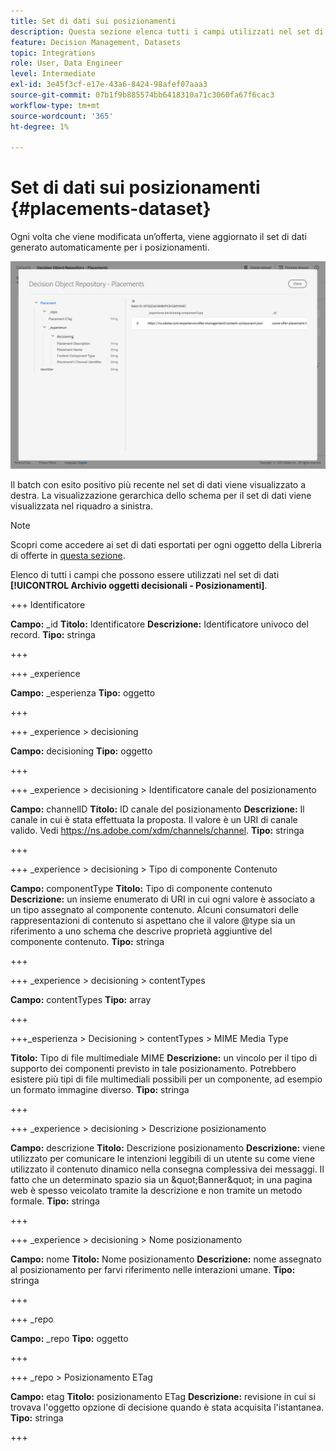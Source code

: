 ```yaml
---
title: Set di dati sui posizionamenti
description: Questa sezione elenca tutti i campi utilizzati nel set di dati esportato per i posizionamenti
feature: Decision Management, Datasets
topic: Integrations
role: User, Data Engineer
level: Intermediate
exl-id: 3e45f3cf-e17e-43a6-8424-98afef07aaa3
source-git-commit: 07b1f9b885574bb6418310a71c3060fa67f6cac3
workflow-type: tm+mt
source-wordcount: '365'
ht-degree: 1%

---
```


# Set di dati sui posizionamenti {#placements-dataset}

Ogni volta che viene modificata un’offerta, viene aggiornato il set di dati generato automaticamente per i posizionamenti.

![](../assets/dataset-placements.png)

Il batch con esito positivo più recente nel set di dati viene visualizzato a destra. La visualizzazione gerarchica dello schema per il set di dati viene visualizzata nel riquadro a sinistra.

>[!NOTE]
>
>Scopri come accedere ai set di dati esportati per ogni oggetto della Libreria di offerte in [questa sezione](../export-catalog/access-dataset.md).

Elenco di tutti i campi che possono essere utilizzati nel set di dati **[!UICONTROL Archivio oggetti decisionali - Posizionamenti]**.

<!--A placement describes a location or place in a personalized message. It is used to set technical constraints for content that the personalization decision supplies. The placement also represents a request to produce certain types of metrics when an experience event is produced where this placement is involved. For instance, the placement facilitates a personalized clickable image inside an email shown to an end-user. The placement may for instance request from the assembled experience that the click on its image gets reported in an experience event with a metric https://ns.adobe.com/xdm/data/metrics/web/linkclicks and a reference to this placement.-->

+++ Identificatore

**Campo:** _id
**Titolo:** Identificatore
**Descrizione:** Identificatore univoco del record.
**Tipo:** stringa

+++

+++ _experience

**Campo:** _esperienza
**Tipo:** oggetto

+++

+++ _experience > decisioning

**Campo:** decisioning
**Tipo:** oggetto

+++

+++ _experience > decisioning > Identificatore canale del posizionamento

**Campo:** channelID
**Titolo:** ID canale del posizionamento
**Descrizione:** Il canale in cui è stata effettuata la proposta. Il valore è un URI di canale valido. Vedi https://ns.adobe.com/xdm/channels/channel.
**Tipo:** stringa

+++

+++ _experience > decisioning > Tipo di componente Contenuto

**Campo:** componentType
**Titolo:** Tipo di componente contenuto
**Descrizione:** un insieme enumerato di URI in cui ogni valore è associato a un tipo assegnato al componente contenuto. Alcuni consumatori delle rappresentazioni di contenuto si aspettano che il valore @type sia un riferimento a uno schema che descrive proprietà aggiuntive del componente contenuto.
**Tipo:** stringa

+++

+++ _experience > decisioning > contentTypes

**Campo:** contentTypes
**Tipo:** array

+++

+++_esperienza > Decisioning > contentTypes > MIME Media Type

**Titolo:** Tipo di file multimediale MIME
**Descrizione:** un vincolo per il tipo di supporto dei componenti previsto in tale posizionamento. Potrebbero esistere più tipi di file multimediali possibili per un componente, ad esempio un formato immagine diverso.
**Tipo:** stringa

+++

+++ _experience > decisioning > Descrizione posizionamento

**Campo:** descrizione
**Titolo:** Descrizione posizionamento
**Descrizione:** viene utilizzato per comunicare le intenzioni leggibili di un utente su come viene utilizzato il contenuto dinamico nella consegna complessiva dei messaggi. Il fatto che un determinato spazio sia un \&quot;Banner\&quot; in una pagina web è spesso veicolato tramite la descrizione e non tramite un metodo formale.
**Tipo:** stringa

+++

+++ _experience > decisioning > Nome posizionamento

**Campo:** nome
**Titolo:** Nome posizionamento
**Descrizione:** nome assegnato al posizionamento per farvi riferimento nelle interazioni umane.
**Tipo:** stringa

+++

+++ _repo

**Campo:** _repo
**Tipo:** oggetto

+++

+++ _repo > Posizionamento ETag

**Campo:** etag
**Titolo:** posizionamento ETag
**Descrizione:** revisione in cui si trovava l&#39;oggetto opzione di decisione quando è stata acquisita l&#39;istantanea.
**Tipo:** stringa

+++
